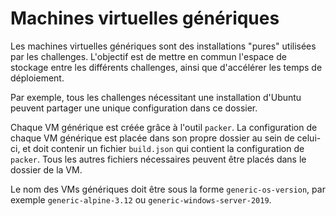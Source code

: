 # Machines virtuelles génériques

Les machines virtuelles génériques sont des installations "pures" utilisées par les challenges.
L'objectif est de mettre en commun l'espace de stockage entre les différents challenges, ainsi que d'accélérer les temps de déploiement.

Par exemple, tous les challenges nécessitant une installation d'Ubuntu peuvent partager une unique configuration dans ce dossier.

Chaque VM générique est créée grâce à l'outil `packer`.
La configuration de chaque VM générique est placée dans son propre dossier au sein de celui-ci, et doit contenir un fichier `build.json` qui contient la configuration de `packer`. Tous les autres fichiers nécessaires peuvent être placés dans le dossier de la VM.

Le nom des VMs génériques doit être sous la forme `generic-os-version`, par exemple `generic-alpine-3.12` ou `generic-windows-server-2019`.

